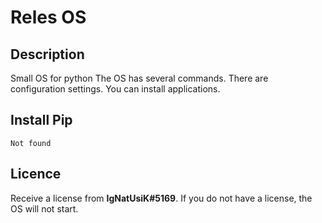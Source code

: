 # Reles OS
## Description
Small OS for python
The OS has several commands.
There are configuration settings.
You can install applications.

## Install Pip
`Not found`

## Licence
Receive a license from **IgNatUsiK#5169**.
If you do not have a license, the OS will not start.
